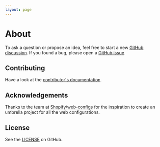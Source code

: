 ```yaml
---
layout: page
---
```


# About

To ask a question or propose an idea, feel free to start a new [GitHub  discussion](https://github.com/workleap/wl-web-configs/discussions). If you found a bug, please open a [GitHub issue](https://github.com/workleap/wl-web-configs/issues).

## Contributing

Have a look at the [contributor's documentation](https://github.com/workleap/wl-web-configs/blob/main/CONTRIBUTING.md).

## Acknowledgements

Thanks to the team at [Shopify/web-configs](https://github.com/Shopify/web-configs) for the inspiration to create an umbrella project for all the web configurations.

## License

See the [LICENSE](https://github.com/workleap/wl-web-configs/blob/main/LICENSE) on GitHub.
